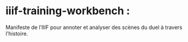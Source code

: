# iiif-training-workbench : 
Manifeste de l’IIIF pour annoter et analyser des scènes du duel à travers l'histoire.
